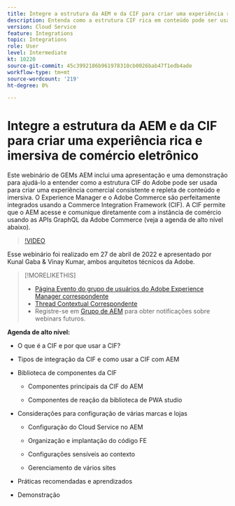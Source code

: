 ```yaml
---
title: Integre a estrutura da AEM e da CIF para criar uma experiência rica e imersiva de comércio eletrônico
description: Entenda como a estrutura CIF rica em conteúdo pode ser usada para criar uma experiência comercial consistente e imersiva.
version: Cloud Service
feature: Integrations
topic: Integrations
role: User
level: Intermediate
kt: 10220
source-git-commit: 45c3992186b961978310cb0026bab47f1edb4ade
workflow-type: tm+mt
source-wordcount: '219'
ht-degree: 0%

---
```



# Integre a estrutura da AEM e da CIF para criar uma experiência rica e imersiva de comércio eletrônico

Este webinário de GEMs AEM inclui uma apresentação e uma demonstração para ajudá-lo a entender como a estrutura CIF do Adobe pode ser usada para criar uma experiência comercial consistente e repleta de conteúdo e imersiva. O Experience Manager e o Adobe Commerce são perfeitamente integrados usando a Commerce Integration Framework (CIF). A CIF permite que o AEM acesse e comunique diretamente com a instância de comércio usando as APIs GraphQL da Adobe Commerce (veja a agenda de alto nível abaixo).

>[!VIDEO](https://video.tv.adobe.com/v/342565/?quality=12&learn=on)

Esse webinário foi realizado em 27 de abril de 2022 e apresentado por Kunal Gaba &amp; Vinay Kumar, ambos arquitetos técnicos da Adobe.

>[!MORELIKETHIS]
>
>* [Página Evento do grupo de usuários do Adobe Experience Manager correspondente](https://adobe.ly/3O0uXl5/)
>* [Thread Contextual Correspondente](https://adobe.ly/3jorz5r)
>* Registre-se em [Grupo de AEM](https://aem-augs.adobe.com/) para obter notificações sobre webinars futuros.


**Agenda de alto nível:**

* O que é a CIF e por que usar a CIF?

* Tipos de integração da CIF e como usar a CIF com AEM

* Biblioteca de componentes da CIF

   * Componentes principais da CIF do AEM

   * Componentes de reação da biblioteca de PWA studio

* Considerações para configuração de várias marcas e lojas

   * Configuração do Cloud Service no AEM

   * Organização e implantação do código FE

   * Configurações sensíveis ao contexto

   * Gerenciamento de vários sites

* Práticas recomendadas e aprendizados

* Demonstração
